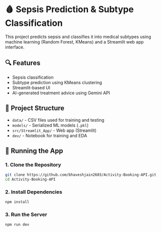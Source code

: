 # 🩸 Sepsis Prediction & Subtype Classification

This project predicts sepsis and classifies it into medical subtypes using machine learning (Random Forest, KMeans) and a Streamlit web app interface.

## 🔍 Features

- Sepsis classification 
- Subtype prediction using KMeans clustering
- Streamlit-based UI
- AI-generated treatment advice using Gemini API

## 📁 Project Structure

- `data/` - CSV files used for training and testing
- `models/` - Serialized ML models (`.pkl`)
- `src/Streamlit_App/` - Web app (Streamlit)
- `dev/` - Notebook for training and EDA

## 🚀 Running the App

### 1. Clone the Repository

```bash
git clone https://github.com/bhaveshjain2603/Activity-Booking-API.git
cd Activity-Booking-API
```

### 2. Install Dependencies

```bash
npm install
```

### 3. Run the Server

```bash
npm run dev
```